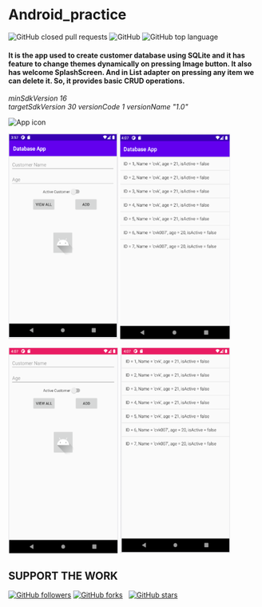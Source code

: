 # Android_practice

![GitHub closed pull requests](https://img.shields.io/github/issues-pr-closed/cvkoo7/Android_practice)
![GitHub](https://img.shields.io/github/license/cvkoo7/Android_practice)
![GitHub top language](https://img.shields.io/github/languages/top/cvkoo7/Android_practice)

#### It is the app used to create customer database using SQLite and it has feature to change themes dynamically on pressing Image button. It also has welcome SplashScreen. And in List adapter on pressing any item we can delete it. So, it provides basic CRUD operations.

*minSdkVersion 16* \
*targetSdkVersion 30*
*versionCode 1*
*versionName "1.0"*

![App icon](https://www.creativefreedom.co.uk/wp-content/uploads/2013/03/00-android-4-0_icons.png)


<p float="center"> 
  <img src="/Screenshots/1.png" height="412" width="220" />
  <img src="/Screenshots/2.png" height="412" width="220" />
</p>

<p float="center"> 
  <img src="/Screenshots/3.png" height="412" width="220" />
  <img src="/Screenshots/4.png" height="412" width="220" />
</p>

## SUPPORT THE WORK

[![GitHub followers](https://img.shields.io/github/followers/cvkoo7?label=follow&style=social)](https://github.com/cvkoo7?tab=followers)
[![GitHub forks](https://img.shields.io/github/forks/cvkoo7/Spark?label=forks&style=social)](https://github.com/cvkoo7/Spark/network) &nbsp;
[![GitHub stars](https://img.shields.io/github/stars/cvkoo7/Spark?style=social)](https://github.com/cvkoo7/Spark/stargazers)
&nbsp;
